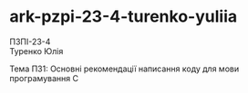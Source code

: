 # ark-pzpi-23-4-turenko-yuliia  
ПЗПІ-23-4  
Туренко Юлія  

Тема ПЗ1: Основні рекомендації написання коду для мови програмування C 
